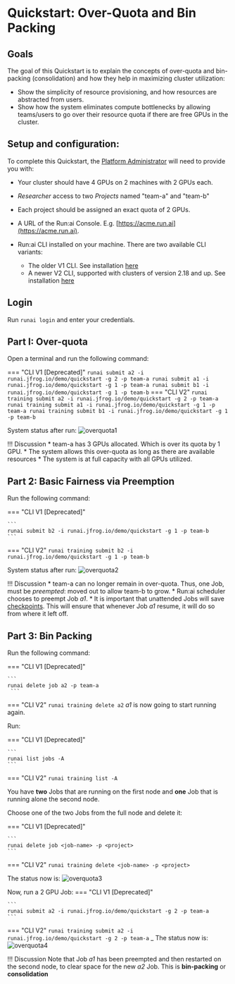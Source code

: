 # Quickstart: Over-Quota and Bin Packing

## Goals

The goal of this Quickstart is to explain the concepts of over-quota and bin-packing (consolidation) and how they help in maximizing cluster utilization: 

* Show the simplicity of resource provisioning, and how resources are abstracted from users.
* Show how the system eliminates compute bottlenecks by allowing teams/users to go over their resource quota if there are free GPUs in the cluster.

## Setup and configuration:


To complete this Quickstart, the [Platform Administrator](../../platform-admin/overview.md) will need to provide you with:

* Your cluster should have 4 GPUs on 2 machines with 2 GPUs each.
* _Researcher_ access to two _Projects_  named "team-a" and "team-b"
* Each project should be assigned an exact quota of 2 GPUs. 
* A URL of the Run:ai Console. E.g. [https://acme.run.ai](https://acme.run.ai).
* Run:ai CLI installed on your machine. There are two available CLI variants:

    * The older V1 CLI. See installation [here](../../admin/researcher-setup/cli-install.md)
    * A newer V2 CLI, supported with clusters of version 2.18 and up. See installation [here](../../admin/researcher-setup/new-cli-install.md)

## Login

Run `runai login` and enter your credentials.


## Part I: Over-quota

Open a terminal and run the following command:

=== "CLI V1 [Deprecated]"
    ```
    runai submit a2 -i runai.jfrog.io/demo/quickstart -g 2 -p team-a
    runai submit a1 -i runai.jfrog.io/demo/quickstart -g 1 -p team-a
    runai submit b1 -i runai.jfrog.io/demo/quickstart -g 1 -p team-b
    ```
=== "CLI V2"
    ```
    runai training submit a2 -i runai.jfrog.io/demo/quickstart -g 2 -p team-a
    runai training submit a1 -i runai.jfrog.io/demo/quickstart -g 1 -p team-a
    runai training submit b1 -i runai.jfrog.io/demo/quickstart -g 1 -p team-b
    ```

System status after run:
![overquota1](img/overquota1.png)


!!! Discussion
    * team-a has 3 GPUs allocated. Which is over its quota by 1 GPU. 
    * The system allows this over-quota as long as there are available resources
    * The system is at full capacity with all GPUs utilized. 

## Part 2: Basic Fairness via Preemption

Run the following command:

=== "CLI V1 [Deprecated]"

    ```
    runai submit b2 -i runai.jfrog.io/demo/quickstart -g 1 -p team-b
    ```
=== "CLI V2"
    ```
    runai training submit b2 -i runai.jfrog.io/demo/quickstart -g 1 -p team-b
    ```

System status after run:
![overquota2](img/overquota2.png)

!!! Discussion
    * team-a can no longer remain in over-quota. Thus, one Job, must be _preempted_: moved out to allow team-b to grow.
    * Run:ai scheduler chooses to preempt Job _a1_.
    * It is important that unattended Jobs will save [checkpoints](../best-practices/save-dl-checkpoints.md). This will ensure that whenever Job _a1_ resume, it will do so from where it left off.

## Part 3: Bin Packing

Run the following command:

=== "CLI V1 [Deprecated]"

    ```
    runai delete job a2 -p team-a
     ```
=== "CLI V2"
    ```
    runai training delete a2
    ```
_a1_ is now going to start running again.

Run:

=== "CLI V1 [Deprecated]"

    ```
    runai list jobs -A
    ```
=== "CLI V2"
    ```
    runai training list -A
    ```

You have __two__ Jobs that are running on the first node and __one__ Job that is running alone the second node. 

Choose one of the two Jobs from the full node and delete it:

=== "CLI V1 [Deprecated]"

    ```
    runai delete job <job-name> -p <project>
    ```
=== "CLI V2"
    ```
    runai training delete <job-name> -p <project>
    ```

The status now is:
![overquota3](img/overquota3.png)

Now, run a 2 GPU Job:
=== "CLI V1 [Deprecated]"

    ```
    runai submit a2 -i runai.jfrog.io/demo/quickstart -g 2 -p team-a
    ```
=== "CLI V2"
    ```
    runai training submit a2 -i runai.jfrog.io/demo/quickstart -g 2 -p team-a
    ```
_
The status now is:
![overquota4](img/overquota4.png)

!!! Discussion 
    Note that Job _a1_ has been preempted and then restarted on the second node, to clear space for the new _a2_ Job. This is __bin-packing__ or __consolidation__





